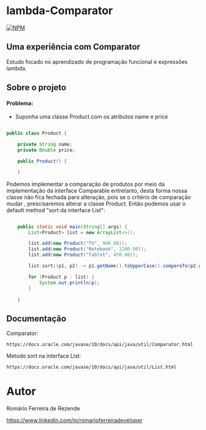 # lambda-Comparator
[![NPM](https://img.shields.io/npm/l/react)](https://github.com/Romariorfr/lambda-Comparator/blob/master/LICENSE) 

## Uma experiência com Comparator
Estudo focado no aprendizado de programação funcional e expressões lambda.


## Sobre o projeto
#### Problema:
* Suponha uma classe Product com os atributos name e price

```java

public class Product {

	private String name;
	private Double price;

	public Product() {

	}


```





Podemos implementar a comparação de produtos por meio da implementação da interface Comparable<Product> entretanto, desta forma nossa classe não fica fechada para alteração, pois se o critério de comparação mudar , prescisaremos alterar a classe Product. Então podemos usar o default method "sort da interface List": 
  


```java

	public static void main(String[] args) {
		List<Product> list = new ArrayList<>();

		list.add(new Product("TV", 900.00));
		list.add(new Product("Notebook", 1200.00));
		list.add(new Product("Tablet", 450.00));

		list.sort((p1, p2) -> p1.getName().toUpperCase().compareTo(p2.getName().toUpperCase()));

		for (Product p : list) {
			System.out.println(p);
		}

	}


```
  
  ## Documentação
  Comparator: 
	
	https://docs.oracle.com/javase/10/docs/api/java/util/Comparator.html
  
  Metodo sort na interface List: 
	
	https://docs.oracle.com/javase/10/docs/api/java/util/List.html
  
 
  # Autor

Romário Ferreira de Rezende

https://www.linkedin.com/in/romarioferreiradeveloper

  




